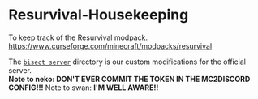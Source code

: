 # Resurvival-Housekeeping
To keep track of the Resurvival modpack.
https://www.curseforge.com/minecraft/modpacks/resurvival

The [`bisect server`](./bisect%20server/) directory is our custom modifications for the official server.<br/>
**Note to neko: DON'T EVER COMMIT THE TOKEN IN THE MC2DISCORD CONFIG!!!**
Note to swan: **I'M WELL AWARE!!**
